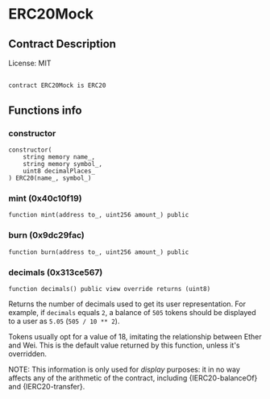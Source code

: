 # ERC20Mock

## Contract Description


License: MIT

## 

```solidity
contract ERC20Mock is ERC20
```


## Functions info

### constructor

```solidity
constructor(
    string memory name_,
    string memory symbol_,
    uint8 decimalPlaces_
) ERC20(name_, symbol_)
```


### mint (0x40c10f19)

```solidity
function mint(address to_, uint256 amount_) public
```


### burn (0x9dc29fac)

```solidity
function burn(address to_, uint256 amount_) public
```


### decimals (0x313ce567)

```solidity
function decimals() public view override returns (uint8)
```

Returns the number of decimals used to get its user representation.
For example, if `decimals` equals `2`, a balance of `505` tokens should
be displayed to a user as `5.05` (`505 / 10 ** 2`).

Tokens usually opt for a value of 18, imitating the relationship between
Ether and Wei. This is the default value returned by this function, unless
it's overridden.

NOTE: This information is only used for _display_ purposes: it in
no way affects any of the arithmetic of the contract, including
{IERC20-balanceOf} and {IERC20-transfer}.